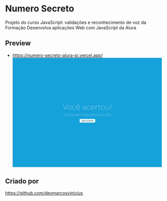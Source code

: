# Numero Secreto
Projeto do curso JavaScript: validações e reconhecimento de voz da Formação Desenvolva aplicações Web com JavaScript da Alura

## Preview
- https://numero-secreto-alura-pi.vercel.app/
![preview.png](./assets/preview.png)

## Criado por
https://github.com/devmarcosvinicius